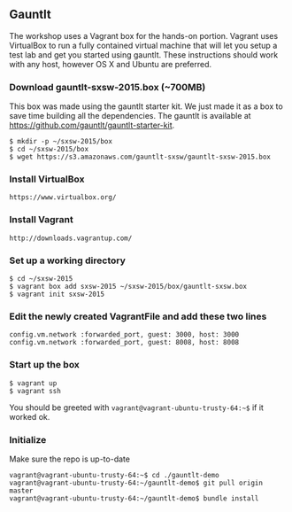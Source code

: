 ## Gauntlt 
The workshop uses a Vagrant box for the hands-on portion. Vagrant uses VirtualBox to run a fully contained virtual machine that will let you setup a test lab and get you started using gauntlt. These instructions should work with any host, however OS X and Ubuntu are preferred.

### Download gauntlt-sxsw-2015.box (~700MB) 

This box was made using the gauntlt starter kit. We just made it as a box to save time building all the dependencies.  The gauntlt is available at https://github.com/gauntlt/gauntlt-starter-kit.

```
$ mkdir -p ~/sxsw-2015/box
$ cd ~/sxsw-2015/box
$ wget https://s3.amazonaws.com/gauntlt-sxsw/gauntlt-sxsw-2015.box
```

### Install VirtualBox
```
https://www.virtualbox.org/
```

### Install Vagrant
```
http://downloads.vagrantup.com/
```

### Set up a working directory
```
$ cd ~/sxsw-2015
$ vagrant box add sxsw-2015 ~/sxsw-2015/box/gauntlt-sxsw.box
$ vagrant init sxsw-2015
```

### Edit the newly created VagrantFile and add these two lines
```
config.vm.network :forwarded_port, guest: 3000, host: 3000
config.vm.network :forwarded_port, guest: 8008, host: 8008
```

### Start up the box
```
$ vagrant up
$ vagrant ssh
```
You should be greeted with `vagrant@vagrant-ubuntu-trusty-64:~$` if it worked ok.

### Initialize
Make sure the repo is up-to-date
```
vagrant@vagrant-ubuntu-trusty-64:~$ cd ./gauntlt-demo
vagrant@vagrant-ubuntu-trusty-64:~/gauntlt-demo$ git pull origin master
vagrant@vagrant-ubuntu-trusty-64:~/gauntlt-demo$ bundle install
```
